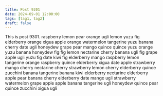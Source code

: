 ```yaml
---
title: Post 9301
date: 2024-09-01 12:00:00
tags: [tag1, tag2]
draft: false
---
```

This is post 9301.
raspberry
lemon
pear
orange
ugli
lemon
yuzu
fig
elderberry
orange
xigua
apple
orange
watermelon
tangerine
yuzu
banana
cherry
date
ugli
honeydew
grape
pear
mango
quince
quince
yuzu
orange
yuzu
banana
honeydew
fig
fig
lemon
nectarine
cherry
banana
ugli
fig
grape
apple
ugli
yuzu
fig
date
kiwi
fig
elderberry
mango
raspberry
lemon
tangerine
orange
raspberry
quince
elderberry
xigua
date
apple
strawberry
mango
cherry
nectarine
cherry
strawberry
lemon
cherry
elderberry
quince
zucchini
banana
tangerine
banana
kiwi
elderberry
nectarine
elderberry
apple
pear
banana
cherry
elderberry
date
mango
ugli
strawberry
watermelon
grape
apple
apple
banana
tangerine
ugli
honeydew
quince
pear
quince
zucchini
xigua
ugli
